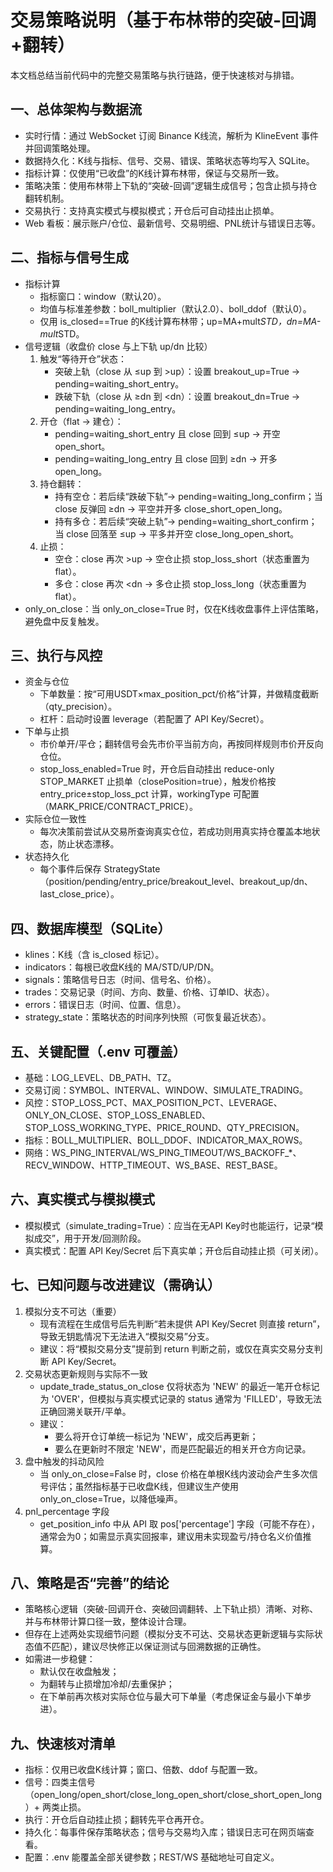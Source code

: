 # 交易策略说明（基于布林带的突破-回调+翻转）

本文档总结当前代码中的完整交易策略与执行链路，便于快速核对与排错。

## 一、总体架构与数据流
- 实时行情：通过 WebSocket 订阅 Binance K线流，解析为 KlineEvent 事件并回调策略处理。
- 数据持久化：K线与指标、信号、交易、错误、策略状态等均写入 SQLite。
- 指标计算：仅使用“已收盘”的K线计算布林带，保证与交易所一致。
- 策略决策：使用布林带上下轨的“突破-回调”逻辑生成信号；包含止损与持仓翻转机制。
- 交易执行：支持真实模式与模拟模式；开仓后可自动挂出止损单。
- Web 看板：展示账户/仓位、最新信号、交易明细、PNL统计与错误日志等。

## 二、指标与信号生成
- 指标计算
  - 指标窗口：window（默认20）。
  - 均值与标准差参数：boll_multiplier（默认2.0）、boll_ddof（默认0）。
  - 仅用 is_closed==True 的K线计算布林带；up=MA+mult*STD，dn=MA-mult*STD。
- 信号逻辑（收盘价 close 与上下轨 up/dn 比较）
  1) 触发“等待开仓”状态：
     - 突破上轨（close 从 ≤up 到 >up）：设置 breakout_up=True → pending=waiting_short_entry。
     - 跌破下轨（close 从 ≥dn 到 <dn）：设置 breakout_dn=True → pending=waiting_long_entry。
  2) 开仓（flat → 建仓）：
     - pending=waiting_short_entry 且 close 回到 ≤up → 开空 open_short。
     - pending=waiting_long_entry 且 close 回到 ≥dn → 开多 open_long。
  3) 持仓翻转：
     - 持有空仓：若后续“跌破下轨”→ pending=waiting_long_confirm；当 close 反弹回 ≥dn → 平空并开多 close_short_open_long。
     - 持有多仓：若后续“突破上轨”→ pending=waiting_short_confirm；当 close 回落至 ≤up → 平多并开空 close_long_open_short。
  4) 止损：
     - 空仓：close 再次 >up → 空仓止损 stop_loss_short（状态重置为 flat）。
     - 多仓：close 再次 <dn → 多仓止损 stop_loss_long（状态重置为 flat）。
- only_on_close：当 only_on_close=True 时，仅在K线收盘事件上评估策略，避免盘中反复触发。

## 三、执行与风控
- 资金与仓位
  - 下单数量：按“可用USDT×max_position_pct/价格”计算，并做精度截断（qty_precision）。
  - 杠杆：启动时设置 leverage（若配置了 API Key/Secret）。
- 下单与止损
  - 市价单开/平仓；翻转信号会先市价平当前方向，再按同样规则市价开反向仓位。
  - stop_loss_enabled=True 时，开仓后自动挂出 reduce-only STOP_MARKET 止损单（closePosition=true），触发价格按 entry_price±stop_loss_pct 计算，workingType 可配置（MARK_PRICE/CONTRACT_PRICE）。
- 实际仓位一致性
  - 每次决策前尝试从交易所查询真实仓位，若成功则用真实持仓覆盖本地状态，防止状态漂移。
- 状态持久化
  - 每个事件后保存 StrategyState（position/pending/entry_price/breakout_level、breakout_up/dn、last_close_price）。

## 四、数据库模型（SQLite）
- klines：K线（含 is_closed 标记）。
- indicators：每根已收盘K线的 MA/STD/UP/DN。
- signals：策略信号日志（时间、信号名、价格）。
- trades：交易记录（时间、方向、数量、价格、订单ID、状态）。
- errors：错误日志（时间、位置、信息）。
- strategy_state：策略状态的时间序列快照（可恢复最近状态）。

## 五、关键配置（.env 可覆盖）
- 基础：LOG_LEVEL、DB_PATH、TZ。
- 交易订阅：SYMBOL、INTERVAL、WINDOW、SIMULATE_TRADING。
- 风控：STOP_LOSS_PCT、MAX_POSITION_PCT、LEVERAGE、ONLY_ON_CLOSE、STOP_LOSS_ENABLED、STOP_LOSS_WORKING_TYPE、PRICE_ROUND、QTY_PRECISION。
- 指标：BOLL_MULTIPLIER、BOLL_DDOF、INDICATOR_MAX_ROWS。
- 网络：WS_PING_INTERVAL/WS_PING_TIMEOUT/WS_BACKOFF_*、RECV_WINDOW、HTTP_TIMEOUT、WS_BASE、REST_BASE。

## 六、真实模式与模拟模式
- 模拟模式（simulate_trading=True）：应当在无API Key时也能运行，记录“模拟成交”，用于开发/回测阶段。
- 真实模式：配置 API Key/Secret 后下真实单；开仓后自动挂止损（可关闭）。

## 七、已知问题与改进建议（需确认）
1) 模拟分支不可达（重要）
   - 现有流程在生成信号后先判断“若未提供 API Key/Secret 则直接 return”，导致无钥匙情况下无法进入“模拟交易”分支。
   - 建议：将“模拟交易分支”提前到 return 判断之前，或仅在真实交易分支判断 API Key/Secret。
2) 交易状态更新规则与实际不一致
   - update_trade_status_on_close 仅将状态为 'NEW' 的最近一笔开仓标记为 'OVER'，但模拟与真实模式记录的 status 通常为 'FILLED'，导致无法正确回溯关联开/平单。
   - 建议：
     - 要么将开仓订单统一标记为 'NEW'，成交后再更新；
     - 要么在更新时不限定 'NEW'，而是匹配最近的相关开仓方向记录。
3) 盘中触发的抖动风险
   - 当 only_on_close=False 时，close 价格在单根K线内波动会产生多次信号评估；虽然指标基于已收盘K线，但建议生产使用 only_on_close=True，以降低噪声。
4) pnl_percentage 字段
   - get_position_info 中从 API 取 pos['percentage'] 字段（可能不存在），通常会为0；如需显示真实回报率，建议用未实现盈亏/持仓名义价值推算。

## 八、策略是否“完善”的结论
- 策略核心逻辑（突破-回调开仓、突破回调翻转、上下轨止损）清晰、对称、并与布林带计算口径一致，整体设计合理。
- 但存在上述两处实现细节问题（模拟分支不可达、交易状态更新逻辑与实际状态值不匹配），建议尽快修正以保证测试与回溯数据的正确性。
- 如需进一步稳健：
  - 默认仅在收盘触发；
  - 为翻转与止损增加冷却/去重保护；
  - 在下单前再次核对实际仓位与最大可下单量（考虑保证金与最小下单步进）。

## 九、快速核对清单
- 指标：仅用已收盘K线计算；窗口、倍数、ddof 与配置一致。
- 信号：四类主信号（open_long/open_short/close_long_open_short/close_short_open_long）+ 两类止损。
- 执行：开仓后自动挂止损；翻转先平仓再开仓。
- 持久化：每事件保存策略状态；信号与交易均入库；错误日志可在网页端查看。
- 配置：.env 能覆盖全部关键参数；REST/WS 基础地址可自定义。